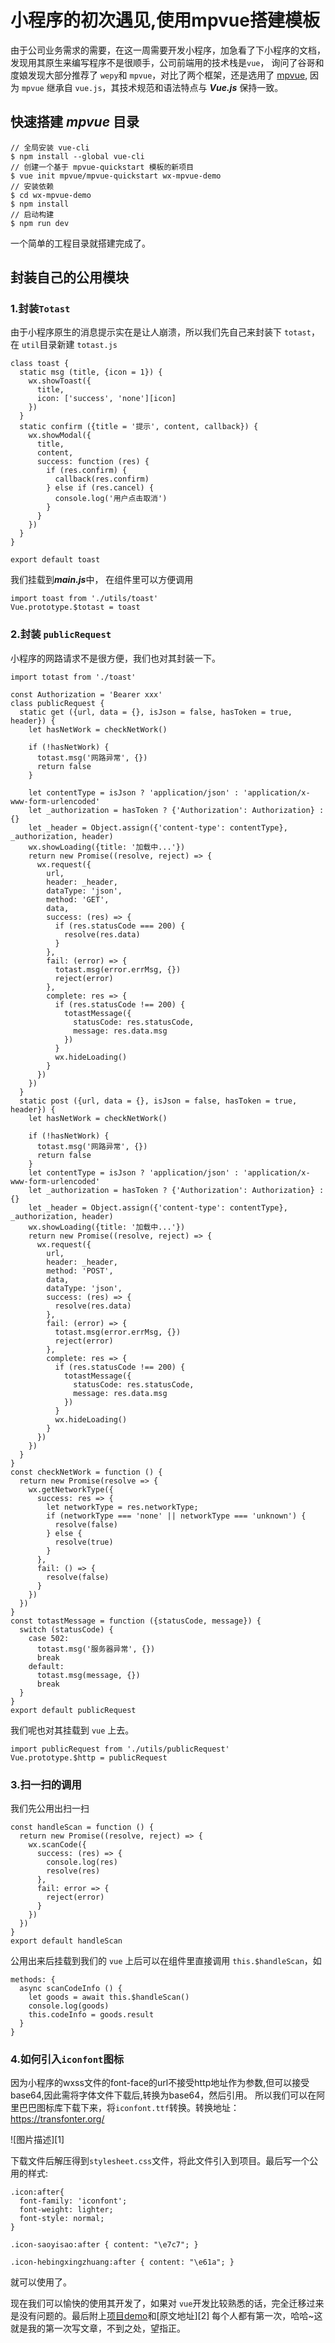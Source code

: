 # 小程序的初次遇见,使用mpvue搭建模板

由于公司业务需求的需要，在这一周需要开发小程序，加急看了下小程序的文档，发现用其原生来编写程序不是很顺手，公司前端用的技术栈是`vue`， 询问了谷哥和度娘发现大部分推荐了 `wepy`和 `mpvue`，对比了两个框架，还是选用了 [mpvue](http://mpvue.com/mpvue/#_1?_blank), 因为 `mpvue` 继承自 `vue.js`，其技术规范和语法特点与 ***Vue.js*** 保持一致。 
## 快速搭建 ***mpvue*** 目录
```
// 全局安装 vue-cli
$ npm install --global vue-cli
// 创建一个基于 mpvue-quickstart 模板的新项目
$ vue init mpvue/mpvue-quickstart wx-mpvue-demo
// 安装依赖
$ cd wx-mpvue-demo
$ npm install
// 启动构建
$ npm run dev
```
一个简单的工程目录就搭建完成了。
## 封装自己的公用模块

### 1.封装`Totast`
由于小程序原生的消息提示实在是让人崩溃，所以我们先自己来封装下 `totast`， 在 `util`目录新建 `totast.js`
```
class toast {
  static msg (title, {icon = 1}) {
    wx.showToast({
      title,
      icon: ['success', 'none'][icon]
    })
  }
  static confirm ({title = '提示', content, callback}) {
    wx.showModal({
      title,
      content,
      success: function (res) {
        if (res.confirm) {
          callback(res.confirm)
        } else if (res.cancel) {
          console.log('用户点击取消')
        }
      }
    })
  }
}

export default toast
```
我们挂载到***main.js***中， 在组件里可以方便调用
```
import toast from './utils/toast'
Vue.prototype.$totast = toast
```
### 2.封装 `publicRequest`
小程序的网路请求不是很方便，我们也对其封装一下。
```
import totast from './toast'

const Authorization = 'Bearer xxx'
class publicRequest {
  static get ({url, data = {}, isJson = false, hasToken = true, header}) {
    let hasNetWork = checkNetWork()

    if (!hasNetWork) {
      totast.msg('网路异常', {})
      return false
    }

    let contentType = isJson ? 'application/json' : 'application/x-www-form-urlencoded'
    let _authorization = hasToken ? {'Authorization': Authorization} : {}
    let _header = Object.assign({'content-type': contentType}, _authorization, header)
    wx.showLoading({title: '加载中...'})
    return new Promise((resolve, reject) => {
      wx.request({
        url,
        header: _header,
        dataType: 'json',
        method: 'GET',
        data,
        success: (res) => {
          if (res.statusCode === 200) {
            resolve(res.data)
          }
        },
        fail: (error) => {
          totast.msg(error.errMsg, {})
          reject(error)
        },
        complete: res => {
          if (res.statusCode !== 200) {
            totastMessage({
              statusCode: res.statusCode,
              message: res.data.msg
            })
          }
          wx.hideLoading()
        }
      })
    })
  }
  static post ({url, data = {}, isJson = false, hasToken = true, header}) {
    let hasNetWork = checkNetWork()

    if (!hasNetWork) {
      totast.msg('网路异常', {})
      return false
    }
    let contentType = isJson ? 'application/json' : 'application/x-www-form-urlencoded'
    let _authorization = hasToken ? {'Authorization': Authorization} : {}
    let _header = Object.assign({'content-type': contentType}, _authorization, header)
    wx.showLoading({title: '加载中...'})
    return new Promise((resolve, reject) => {
      wx.request({
        url,
        header: _header,
        method: 'POST',
        data,
        dataType: 'json',
        success: (res) => {
          resolve(res.data)
        },
        fail: (error) => {
          totast.msg(error.errMsg, {})
          reject(error)
        },
        complete: res => {
          if (res.statusCode !== 200) {
            totastMessage({
              statusCode: res.statusCode,
              message: res.data.msg
            })
          }
          wx.hideLoading()
        }
      })
    })
  }
}
const checkNetWork = function () {
  return new Promise(resolve => {
    wx.getNetworkType({
      success: res => {
        let networkType = res.networkType;
        if (networkType === 'none' || networkType === 'unknown') {
          resolve(false)
        } else {
          resolve(true)
        }
      },
      fail: () => {
        resolve(false)
      }
    })
  })
}
const totastMessage = function ({statusCode, message}) {
  switch (statusCode) {
    case 502:
      totast.msg('服务器异常', {})
      break
    default:
      totast.msg(message, {})
      break
  }
}
export default publicRequest
```
我们呢也对其挂载到 `vue` 上去。
```
import publicRequest from './utils/publicRequest'
Vue.prototype.$http = publicRequest
```
### 3.扫一扫的调用

我们先公用出扫一扫
```
const handleScan = function () {
  return new Promise((resolve, reject) => {
    wx.scanCode({
      success: (res) => {
        console.log(res)
        resolve(res)
      },
      fail: error => {
        reject(error)
      }
    })
  })
}
export default handleScan
```
公用出来后挂载到我们的 `vue` 上后可以在组件里直接调用 `this.$handleScan`，如

```
methods: {
  async scanCodeInfo () {
    let goods = await this.$handleScan()
    console.log(goods)
    this.codeInfo = goods.result
  }
}
```

### 4.如何引入`iconfont`图标

因为小程序的wxss文件的font-face的url不接受http地址作为参数,但可以接受base64,因此需将字体文件下载后,转换为base64，然后引用。
所以我们可以在阿里巴巴图标库下载下来，将`iconfont.ttf`转换。转换地址：https://transfonter.org/ 

![图片描述][1]

下载文件后解压得到`stylesheet.css`文件，将此文件引入到项目。最后写一个公用的样式:
```
.icon:after{
  font-family: 'iconfont';
  font-weight: lighter;
  font-style: normal;
}

.icon-saoyisao:after { content: "\e7c7"; }

.icon-hebingxingzhuang:after { content: "\e61a"; }
```
就可以使用了。

现在我们可以愉快的使用其开发了，如果对 `vue`开发比较熟悉的话，完全迁移过来是没有问题的。最后附上[项目demo](https://github.com/one-pupil/wx-mpvue)和[原文地址][2]
每个人都有第一次，哈哈~这就是我的第一次写文章，不到之处，望指正。